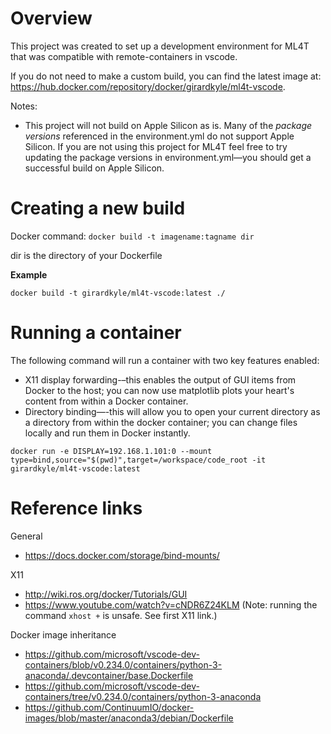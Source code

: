 # Overview
This project was created to set up a development environment for ML4T that was compatible with remote-containers in vscode. 

If you do not need to make a custom build, you can find the latest image at: https://hub.docker.com/repository/docker/girardkyle/ml4t-vscode. 

Notes: 
- This project will not build on Apple Silicon as is. Many of the *package versions* referenced in the environment.yml do not support Apple Silicon. If you are not using this project for ML4T feel free to try updating the package versions in environment.yml—you should get a successful build on Apple Silicon. 

# Creating a new build
Docker command:
```docker build -t imagename:tagname dir``` <br>

dir is the directory of your Dockerfile


**Example**
```
docker build -t girardkyle/ml4t-vscode:latest ./   
```

# Running a container
The following command will run a container with two key features enabled:
- X11 display forwarding-–this enables the output of GUI items from Docker to the host; you can now use matplotlib plots your heart's content from within a Docker container.
- Directory binding—-this will allow you to open your current directory as a directory from within the docker container; you can change files locally and run them in Docker instantly. 

```
docker run -e DISPLAY=192.168.1.101:0 --mount type=bind,source="$(pwd)",target=/workspace/code_root -it girardkyle/ml4t-vscode:latest
```

<!-- TODO add notes about setting up X11 on MAC  -->


# Reference links
General
- https://docs.docker.com/storage/bind-mounts/

X11 
- http://wiki.ros.org/docker/Tutorials/GUI
- https://www.youtube.com/watch?v=cNDR6Z24KLM (Note: running the command `xhost +` is unsafe. See first X11 link.)
  
Docker image inheritance  
- https://github.com/microsoft/vscode-dev-containers/blob/v0.234.0/containers/python-3-anaconda/.devcontainer/base.Dockerfile
- https://github.com/microsoft/vscode-dev-containers/tree/v0.234.0/containers/python-3-anaconda
- https://github.com/ContinuumIO/docker-images/blob/master/anaconda3/debian/Dockerfile
